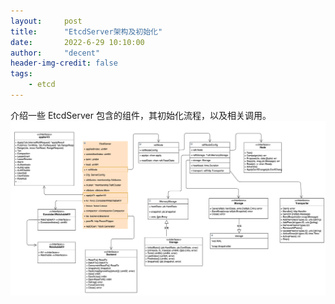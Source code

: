 ```yaml
---
layout:     post
title:      "EtcdServer架构及初始化"
date:       2022-6-29 10:10:00
author:     "decent"
header-img-credit: false
tags:
    - etcd
---
```


介绍一些 EtcdServer 包含的组件，其初始化流程，以及相关调用。
![](/img/in-post/all-in-one/2022-06-29-11-08-45.png)